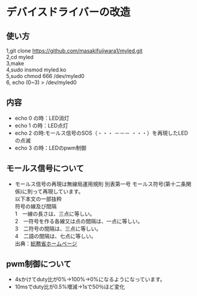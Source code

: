 # デバイスドライバーの改造
## 使い方
1,git clone https://github.com/masakifujiwara1/myled.git  
2,cd myled  
3,make  
4,sudo insmod myled.ko  
5,sudo chmod 666 /dev/myled0  
6, echo (0~3) > /dev/myled0
## 内容
- echo 0 の時：LED消灯
- echo 1 の時：LED点灯
- echo 2 の時:モールス信号のSOS（・・・ －－－ ・・・）を再現したLEDの点滅
- echo 3 の時：LEDのpwm制御
## モールス信号について
- モールス信号の再現は無線局運用規則 別表第一号 モールス符号(第十二条関係)に則って再現しています。  
以下本文の一部抜粋  
符号の線及び間隔  
1　一線の長さは、三点に等しい。  
2　一符号を作る各線又は点の間隔は、一点に等しい。  
3　二符号の間隔は、三点に等しい。  
4　二語の間隔は、七点に等しい。  
出典：[総務省ホームページ](https://www.tele.soumu.go.jp/horei/reiki_honbun/72393000001.html)  
## pwm制御について
- 4sかけてduty比が0%→100%→0%になるようになっています。
- 10msでduty比が0.5%増減→1sで50％ほど変化
